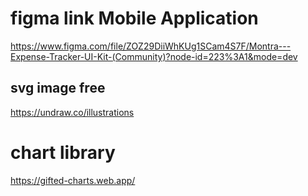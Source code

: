 # figma link Mobile Application

https://www.figma.com/file/ZOZ29DiiWhKUg1SCam4S7F/Montra---Expense-Tracker-UI-Kit-(Community)?node-id=223%3A1&mode=dev

## svg image free

https://undraw.co/illustrations

# chart library

https://gifted-charts.web.app/

<!-- cd android
./gradlew assembleRelease -->
